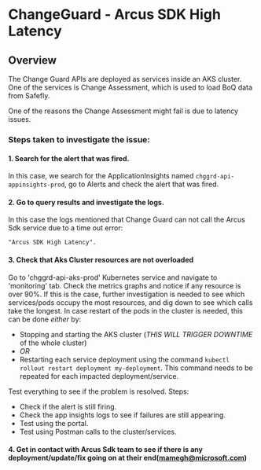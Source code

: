 # ChangeGuard - Arcus SDK High Latency

## Overview

The Change Guard APIs are deployed as services inside an AKS cluster.
One of the services is Change Assessment, which is used to load BoQ data from Safefly.

One of the reasons the Change Assessment might fail is due to latency issues.

### Steps taken to investigate the issue:

#### 1. Search for the alert that was fired.
In this case, we search for the ApplicationInsights named `chggrd-api-appinsights-prod`, go to Alerts and check the alert that was fired.

#### 2. Go to query results and investigate the logs.
In this case the logs mentioned that Change Guard can not call the Arcus Sdk service due to a time out error:
```
"Arcus SDK High Latency".
```

#### 3. Check that Aks Cluster resources are not overloaded
Go to 'chggrd-api-aks-prod' Kubernetes service and navigate to 'monitoring' tab.
Check the metrics graphs and notice if any resource is over 90%.
If this is the case,  further investigation is needed to see which services/pods occupy the most resources, and dig down to see which calls take the longest.
In case restart of the pods in the cluster is needed, this can be done *either* by:
- Stopping and starting the AKS cluster (*THIS WILL TRIGGER DOWNTIME* of the whole cluster)
- *OR*
- Restarting each service deployment using the command `kubectl rollout restart deployment my-deployment`. This command needs to be repeated for each impacted deployment/service.

Test everything to see if the problem is resolved.
Steps:
- Check if the alert is still firing.
- Check the app insights logs to see if failures are still appearing.
- Test using the portal.
- Test using Postman calls to the cluster/services.

#### 4. Get in contact with Arcus Sdk team to see if there is any deployment/update/fix going on at their end(mamegh@microsoft.com)